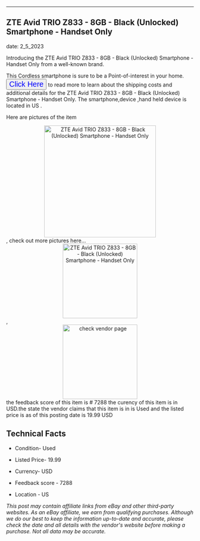---
    

 ## ZTE Avid TRIO Z833 - 8GB - Black (Unlocked) Smartphone - Handset Only 



    

date: 2_5_2023


      

Introducing the ZTE Avid TRIO Z833 - 8GB - Black (Unlocked) Smartphone - Handset Only from a well-known brand.

This Cordless smartphone is sure to be a Point-of-interest in your home. <button style="font-size:20px;color:blue" onclick="window.location.href = 'https://www.ebay.com/itm/134173290610?hash=item1f3d59f072%3Ag%3AQtoAAOSwLQti0Wya&mkevt=1&mkcid=1&mkrid=711-53200-19255-0&campid=%253CePNCampaignId%253E&customid=%253CreferenceId%253E&toolid=10049'">Click Here</button>  to read more to learn about the shipping costs and additional details for the ZTE Avid TRIO Z833 - 8GB - Black (Unlocked) Smartphone - Handset Only. The smartphone,device ,hand held device is located in US  .

Here are pictures of the item <div style="text-align:center;"><img onclick="window.location.href = 'https://origin-galleryplus.ebayimg.com/ws/web/134173290610_2_0_1/225x225.jpg,https://origin-galleryplus.ebayimg.com/ws/web/134173290610_3_0_1/225x225.jpg,https://origin-galleryplus.ebayimg.com/ws/web/134173290610_4_0_1/225x225.jpg,https://origin-galleryplus.ebayimg.com/ws/web/134173290610_5_0_1/225x225.jpg,https://origin-galleryplus.ebayimg.com/ws/web/134173290610_6_0_1/225x225.jpg,https://origin-galleryplus.ebayimg.com/ws/web/134173290610_7_0_1/225x225.jpg,https://origin-galleryplus.ebayimg.com/ws/web/134173290610_8_0_1/225x225.jpg';" src="https://i.ebayimg.com/thumbs/images/g/QtoAAOSwLQti0Wya/s-l225.jpg" alt="ZTE Avid TRIO Z833 - 8GB - Black (Unlocked) Smartphone - Handset Only" style="width:300px; height:auto;object-fit:contain;" /></div>, check out more pictures here... <div style="text-align:center;"><img onclick="window.location.href = 'https://www.ebay.com/itm/134173290610?hash=item1f3d59f072%3Ag%3AQtoAAOSwLQti0Wya&mkevt=1&mkcid=1&mkrid=711-53200-19255-0&campid=%253CePNCampaignId%253E&customid=%253CreferenceId%253E&toolid=10049';" src="https://i.ebayimg.com/images/g/QtoAAOSwLQti0Wya/s-l640.jpg" alt="ZTE Avid TRIO Z833 - 8GB - Black (Unlocked) Smartphone - Handset Only" style="width:200px; height:auto;object-fit:contain;" /></div>, <div style="text-align:center;"><img onclick="window.location.href = 'https://www.ebay.com/itm/134173290610?hash=item1f3d59f072%3Ag%3AQtoAAOSwLQti0Wya&mkevt=1&mkcid=1&mkrid=711-53200-19255-0&campid=%253CePNCampaignId%253E&customid=%253CreferenceId%253E&toolid=10049';" src="https://origin-galleryplus.ebayimg.com/ws/web/134173290610_2_0_1/225x225.jpg,https://origin-galleryplus.ebayimg.com/ws/web/134173290610_3_0_1/225x225.jpg,https://origin-galleryplus.ebayimg.com/ws/web/134173290610_4_0_1/225x225.jpg,https://origin-galleryplus.ebayimg.com/ws/web/134173290610_5_0_1/225x225.jpg,https://origin-galleryplus.ebayimg.com/ws/web/134173290610_6_0_1/225x225.jpg,https://origin-galleryplus.ebayimg.com/ws/web/134173290610_7_0_1/225x225.jpg,https://origin-galleryplus.ebayimg.com/ws/web/134173290610_8_0_1/225x225.jpg" alt="check vendor page" style="width:200px; height:auto;object-fit:contain;"/></div> the feedback score of this item is # 7288 the curency of this item is in USD.the state the vendor claims that  this item is in is Used and the listed price is as of this posting date is 19.99 USD
      
      

 ## Technical Facts 



     
      

 - Condition- Used 


      

 - Listed Price- 19.99 


      

 - Currency- USD 


      

 - Feedback score - 7288 


      

 - Location - US 


      
      

 *_This post may contain affiliate links from eBay and other third-party websites. As an eBay affiliate, we earn from qualifying purchases. Although we do our best to keep the information up-to-date and accurate, please check the date and all details with the vendor's website before making a purchase. Not all data may be accurate._*



      
      
